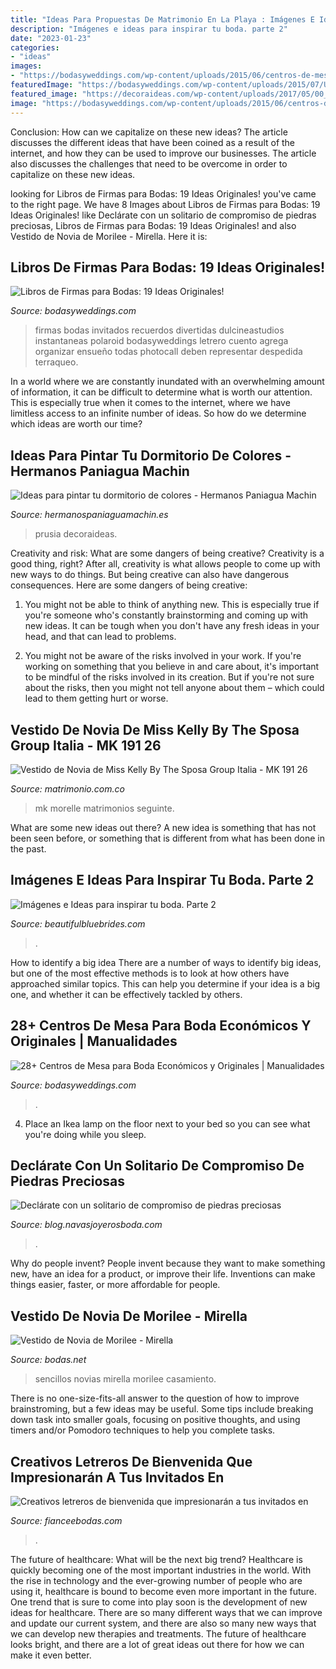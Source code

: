```yaml
---
title: "Ideas Para Propuestas De Matrimonio En La Playa : Imágenes E Ideas Para Inspirar Tu Boda. Parte 2"
description: "Imágenes e ideas para inspirar tu boda. parte 2"
date: "2023-01-23"
categories:
- "ideas"
images:
- "https://bodasyweddings.com/wp-content/uploads/2015/06/centros-de-mesa-para-boda-en-la-playa.jpg"
featuredImage: "https://bodasyweddings.com/wp-content/uploads/2015/07/Un-libro-de-firmas-con-fotos-de-los-invitados.jpg"
featured_image: "https://decoraideas.com/wp-content/uploads/2017/05/00_guetzli.jpg"
image: "https://bodasyweddings.com/wp-content/uploads/2015/06/centros-de-mesa-para-boda-en-la-playa.jpg"
---
```



Conclusion: How can we capitalize on these new ideas?
The article discusses the different ideas that have been coined as a result of the internet, and how they can be used to improve our businesses. The article also discusses the challenges that need to be overcome in order to capitalize on these new ideas.

	

		
looking for Libros de Firmas para Bodas: 19 Ideas Originales! you've came to the right page. We have 8 Images about Libros de Firmas para Bodas: 19 Ideas Originales! like Declárate con un solitario de compromiso de piedras preciosas, Libros de Firmas para Bodas: 19 Ideas Originales! and also Vestido de Novia de Morilee - Mirella. Here it is:
		
    
## Libros De Firmas Para Bodas: 19 Ideas Originales!

<img loading=lazy src="https://bodasyweddings.com/wp-content/uploads/2015/07/Un-libro-de-firmas-con-fotos-de-los-invitados.jpg" onerror="this.onerror=null;this.src='https://tse1.mm.bing.net/th?id=OIP.w-TqnNp23At_tT-tjZgzOgHaLH&amp;pid=15.1';" alt="Libros de Firmas para Bodas: 19 Ideas Originales!">

_Source: bodasyweddings.com_

>firmas bodas invitados recuerdos divertidas dulcineastudios instantaneas polaroid bodasyweddings letrero cuento agrega organizar ensueño todas photocall deben representar despedida terraqueo. 

	

In a world where we are constantly inundated with an overwhelming amount of information, it can be difficult to determine what is worth our attention. This is especially true when it comes to the internet, where we have limitless access to an infinite number of ideas. So how do we determine which ideas are worth our time?

    
## Ideas Para Pintar Tu Dormitorio De Colores - Hermanos Paniagua Machin

<img loading=lazy src="https://decoraideas.com/wp-content/uploads/2017/05/00_guetzli.jpg" onerror="this.onerror=null;this.src='https://tse1.mm.bing.net/th?id=OIP.GZOga9xtH56vmarL_0GrAAHaKu&amp;pid=15.1';" alt="Ideas para pintar tu dormitorio de colores - Hermanos Paniagua Machin">

_Source: hermanospaniaguamachin.es_

>prusia decoraideas. 

	

Creativity and risk: What are some dangers of being creative?
Creativity is a good thing, right? After all, creativity is what allows people to come up with new ways to do things. But being creative can also have dangerous consequences. Here are some dangers of being creative:
1) You might not be able to think of anything new. This is especially true if you're someone who's constantly brainstorming and coming up with new ideas. It can be tough when you don't have any fresh ideas in your head, and that can lead to problems.

2) You might not be aware of the risks involved in your work. If you're working on something that you believe in and care about, it's important to be mindful of the risks involved in its creation. But if you're not sure about the risks, then you might not tell anyone about them – which could lead to them getting hurt or worse.

    
## Vestido De Novia De Miss Kelly By The Sposa Group Italia - MK 191 26

<img loading=lazy src="https://cdn0.matrimonio.com.co/cat/vestidos-novia/miss-kelly-by-the-sposa-group-italia/mk-191-26--mfvo207819.jpg" onerror="this.onerror=null;this.src='https://tse3.mm.bing.net/th?id=OIP.p-qqxowAA8AmLkBQj92tVgHaKJ&amp;pid=15.1';" alt="Vestido de Novia de Miss Kelly By The Sposa Group Italia - MK 191 26">

_Source: matrimonio.com.co_

>mk morelle matrimonios seguinte. 

	

What are some new ideas out there?
A new idea is something that has not been seen before, or something that is different from what has been done in the past.

    
## Imágenes E Ideas Para Inspirar Tu Boda. Parte 2

<img loading=lazy src="http://www.beautifulbluebrides.com/wp-content/uploads/2012/11/ideas-bodas-2013.jpg" onerror="this.onerror=null;this.src='https://tse4.mm.bing.net/th?id=OIP.-7Nv_rkH9fPO2U91CU4cuQHaKg&amp;pid=15.1';" alt="Imágenes e Ideas para inspirar tu boda. Parte 2">

_Source: beautifulbluebrides.com_

>. 

	

How to identify a big idea
There are a number of ways to identify big ideas, but one of the most effective methods is to look at how others have approached similar topics. This can help you determine if your idea is a big one, and whether it can be effectively tackled by others.

    
## 28+ Centros De Mesa Para Boda Económicos Y Originales | Manualidades

<img loading=lazy src="https://bodasyweddings.com/wp-content/uploads/2015/06/centros-de-mesa-para-boda-en-la-playa.jpg" onerror="this.onerror=null;this.src='https://tse1.mm.bing.net/th?id=OIP.NZDtV8rhd6egIxfNeqqe5gHaLE&amp;pid=15.1';" alt="28+ Centros de Mesa para Boda Económicos y Originales | Manualidades">

_Source: bodasyweddings.com_

>. 

	

4. Place an Ikea lamp on the floor next to your bed so you can see what you're doing while you sleep.

    
## Declárate Con Un Solitario De Compromiso De Piedras Preciosas

<img loading=lazy src="https://blog.navasjoyerosboda.com/wp-content/uploads/sites/2/2017/04/pedir_la_mano_janemorgan.jpg" onerror="this.onerror=null;this.src='https://tse3.mm.bing.net/th?id=OIP.qQcfqgo-WQakuO9tbbAkKgHaFI&amp;pid=15.1';" alt="Declárate con un solitario de compromiso de piedras preciosas">

_Source: blog.navasjoyerosboda.com_

>. 

	

Why do people invent?
People invent because they want to make something new, have an idea for a product, or improve their life. Inventions can make things easier, faster, or more affordable for people.

    
## Vestido De Novia De Morilee - Mirella

<img loading=lazy src="https://cdn0.bodas.net/cat/vestidos-novias/morilee/mirella--mfvo113435.jpg" onerror="this.onerror=null;this.src='https://tse3.mm.bing.net/th?id=OIP.8v_7_Vq-kykZX0lqRZX6ygHaJ4&amp;pid=15.1';" alt="Vestido de Novia de Morilee - Mirella">

_Source: bodas.net_

>sencillos novias mirella morilee casamiento. 

	

There is no one-size-fits-all answer to the question of how to improve brainstroming, but a few ideas may be useful. Some tips include breaking down task into smaller goals, focusing on positive thoughts, and using timers and/or Pomodoro techniques to help you complete tasks.

    
## Creativos Letreros De Bienvenida Que Impresionarán A Tus Invitados En

<img loading=lazy src="https://fianceebodas.com/wp-content/uploads/2020/06/FIANCEE-BODAS-JUN-BODAS-CREATIVOS-LETREROS-DE-BIENVENIDA-BODAS-13.jpg" onerror="this.onerror=null;this.src='https://tse4.mm.bing.net/th?id=OIP.ix1YHY9jL58a5Px4ONQ4FwHaGu&amp;pid=15.1';" alt="Creativos letreros de bienvenida que impresionarán a tus invitados en">

_Source: fianceebodas.com_

>. 

	

The future of healthcare: What will be the next big trend?
Healthcare is quickly becoming one of the most important industries in the world. With the rise in technology and the ever-growing number of people who are using it, healthcare is bound to become even more important in the future. One trend that is sure to come into play soon is the development of new ideas for healthcare. There are so many different ways that we can improve and update our current system, and there are also so many new ways that we can develop new therapies and treatments. The future of healthcare looks bright, and there are a lot of great ideas out there for how we can make it even better.

